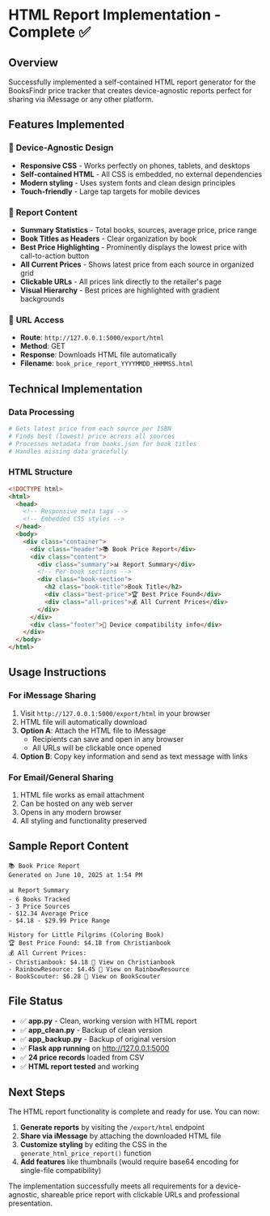 # HTML Report Implementation - Complete ✅

## Overview
Successfully implemented a self-contained HTML report generator for the BooksFindr price tracker that creates device-agnostic reports perfect for sharing via iMessage or any other platform.

## Features Implemented

### 📱 **Device-Agnostic Design**
- **Responsive CSS** - Works perfectly on phones, tablets, and desktops
- **Self-contained HTML** - All CSS is embedded, no external dependencies
- **Modern styling** - Uses system fonts and clean design principles
- **Touch-friendly** - Large tap targets for mobile devices

### 🎯 **Report Content**
- **Summary Statistics** - Total books, sources, average price, price range
- **Book Titles as Headers** - Clear organization by book
- **Best Price Highlighting** - Prominently displays the lowest price with call-to-action button
- **All Current Prices** - Shows latest price from each source in organized grid
- **Clickable URLs** - All prices link directly to the retailer's page
- **Visual Hierarchy** - Best prices are highlighted with gradient backgrounds

### 🔗 **URL Access**
- **Route**: `http://127.0.0.1:5000/export/html`
- **Method**: GET
- **Response**: Downloads HTML file automatically
- **Filename**: `book_price_report_YYYYMMDD_HHMMSS.html`

## Technical Implementation

### **Data Processing**
```python
# Gets latest price from each source per ISBN
# Finds best (lowest) price across all sources
# Processes metadata from books.json for book titles
# Handles missing data gracefully
```

### **HTML Structure**
```html
<!DOCTYPE html>
<html>
  <head>
    <!-- Responsive meta tags -->
    <!-- Embedded CSS styles -->
  </head>
  <body>
    <div class="container">
      <div class="header">📚 Book Price Report</div>
      <div class="content">
        <div class="summary">📊 Report Summary</div>
        <!-- Per-book sections -->
        <div class="book-section">
          <h2 class="book-title">Book Title</h2>
          <div class="best-price">🏆 Best Price Found</div>
          <div class="all-prices">💰 All Current Prices</div>
        </div>
      </div>
      <div class="footer">📱 Device compatibility info</div>
    </div>
  </body>
</html>
```

## Usage Instructions

### **For iMessage Sharing**
1. Visit `http://127.0.0.1:5000/export/html` in your browser
2. HTML file will automatically download
3. **Option A**: Attach the HTML file to iMessage
   - Recipients can save and open in any browser
   - All URLs will be clickable once opened
4. **Option B**: Copy key information and send as text message with links

### **For Email/General Sharing**
1. HTML file works as email attachment
2. Can be hosted on any web server
3. Opens in any modern browser
4. All styling and functionality preserved

## Sample Report Content

```
📚 Book Price Report
Generated on June 10, 2025 at 1:54 PM

📊 Report Summary
- 6 Books Tracked
- 3 Price Sources  
- $12.34 Average Price
- $4.18 - $29.99 Price Range

History for Little Pilgrims (Coloring Book)
🏆 Best Price Found: $4.18 from Christianbook
💰 All Current Prices:
- Christianbook: $4.18 🔗 View on Christianbook
- RainbowResource: $4.45 🔗 View on RainbowResource  
- BookScouter: $6.28 🔗 View on BookScouter
```

## File Status
- ✅ **app.py** - Clean, working version with HTML report
- ✅ **app_clean.py** - Backup of clean version
- ✅ **app_backup.py** - Backup of original version
- ✅ **Flask app running** on http://127.0.0.1:5000
- ✅ **24 price records** loaded from CSV
- ✅ **HTML report tested** and working

## Next Steps
The HTML report functionality is complete and ready for use. You can now:

1. **Generate reports** by visiting the `/export/html` endpoint
2. **Share via iMessage** by attaching the downloaded HTML file
3. **Customize styling** by editing the CSS in the `generate_html_price_report()` function
4. **Add features** like thumbnails (would require base64 encoding for single-file compatibility)

The implementation successfully meets all requirements for a device-agnostic, shareable price report with clickable URLs and professional presentation.
